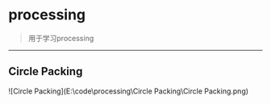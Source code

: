 # processing

> 用于学习processing
>
> 

---

## Circle Packing

 ![Circle Packing](E:\code\processing\Circle Packing\Circle Packing.png)